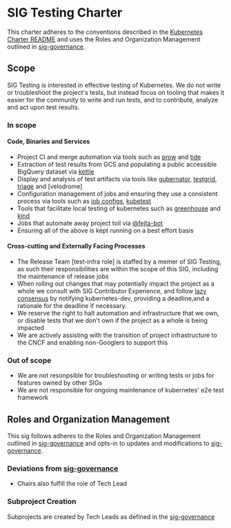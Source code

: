 # SIG Testing Charter

This charter adheres to the conventions described in the 
[Kubernetes Charter README] and uses the Roles and Organization Management
outlined in [sig-governance].

## Scope

SIG Testing is interested in effective testing of Kubernetes.  We do not write or
troubleshoot the project's tests, but instead focus on tooling that makes it
easier for the community to write and run tests, and to contribute, analyze and
act upon test results.

### In scope

#### Code, Binaries and Services

- Project CI and merge automation via tools such as [prow] and [tide]
- Extraction of test results from GCS and populating a public accessible
  BigQuery dataset via [kettle]
- Display and analysis of test artifacts via tools like [gubernator], 
  [testgrid], [triage] and [velodrome]
- Configuration management of jobs and ensuring they use a consistent
  process via tools such as [job configs], [kubetest]
- Tools that facilitate local testing of kubernetes such as [greenhouse] 
  and [kind]
- Jobs that automate away project toil via [@fejta-bot]
- Ensuring all of the above is kept running on a best effort basis

#### Cross-cutting and Externally Facing Processes

- The Release Team [test-infra role] is staffed by a memer of SIG Testing, as
  such their responsibilities are within the scope of this SIG, including
  the maintenance of release jobs
- When rolling out changes that may potentially impact the project as a whole
  we consult with SIG Contributor Experience, and follow [lazy consensus] by 
  notifying kubernetes-dev, providing a deadline,and a rationale for the 
  deadline if necessary.
- We reserve the right to halt automation and infrastructure that we own,
  or disable tests that we don't own if the project as a whole is being 
  impacted
- We are actively assisting with the transition of project infrastructure to
  the CNCF and enabling non-Googlers to support this

### Out of scope

- We are not resonpsible for troubleshooting or writing tests or jobs for 
  features owned by other SIGs
- We are not responsible for ongoing maintenance of kubernetes' e2e test 
  framework

## Roles and Organization Management

This sig follows adheres to the Roles and Organization Management outlined in 
[sig-governance] and opts-in to updates and modifications to [sig-governance].

### Deviations from [sig-governance]

- Chairs also fulfill the role of Tech Lead

### Subproject Creation

Subprojects are created by Tech Leads as defined in the [sig-governance]


[sig-governance]: https://github.com/kubernetes/community/blob/master/committee-steering/governance/sig-governance.md
[sig-subprojects]: https://github.com/kubernetes/community/blob/master/sig-YOURSIG/README.md#subprojects
[Kubernetes Charter README]: https://github.com/kubernetes/community/blob/master/committee-steering/governance/README.md

[gubernator]: http://k8s-gubernator.appspot.com
[kettle]: https:/git.k8s.io/test-infra/kettle
[prow]: https://prow.k8s.io
[testgrid]: https://testgrid.k8s.io
[tide]: https://prow.k8s.io/tide
[triage]: https://go.k8s.io/triage
[job configs]: https://git.k8s.io/test-infra/config/jobs
[kubetest]: https://git.k8s.io/test-infra/kubetest
[kind]: https://github.com/kubernetes-sigs/kind
[@fejta-bot]: https://github.com/fejta-bot
[greenhouse]: https://git.k8s.io/test-infra/greenhouseu

[lazy consensus]: https://rave.apache.org/docs/governance/lazyConsensus.html
